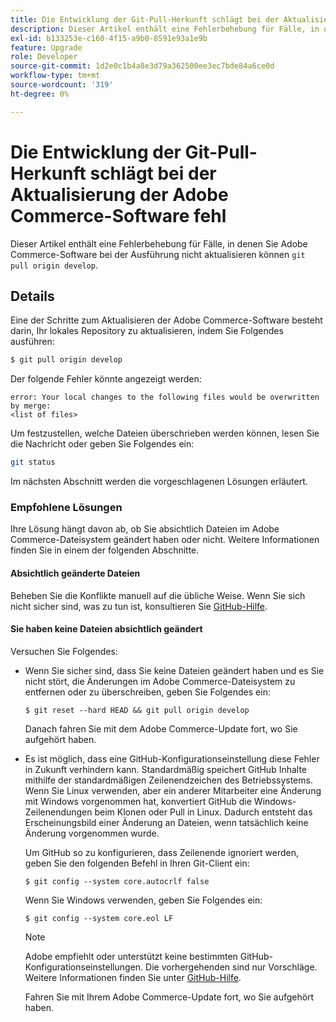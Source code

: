 ```yaml
---
title: Die Entwicklung der Git-Pull-Herkunft schlägt bei der Aktualisierung der Adobe Commerce-Software fehl
description: Dieser Artikel enthält eine Fehlerbehebung für Fälle, in denen Sie die Adobe Commerce-Software nicht aktualisieren können, wenn Sie "Git Pull Origin Development"ausführen.
exl-id: b133253e-c160-4f15-a9b0-8591e93a1e9b
feature: Upgrade
role: Developer
source-git-commit: 1d2e0c1b4a8e3d79a362500ee3ec7bde84a6ce0d
workflow-type: tm+mt
source-wordcount: '319'
ht-degree: 0%

---
```


# Die Entwicklung der Git-Pull-Herkunft schlägt bei der Aktualisierung der Adobe Commerce-Software fehl

Dieser Artikel enthält eine Fehlerbehebung für Fälle, in denen Sie Adobe Commerce-Software bei der Ausführung nicht aktualisieren können `git pull origin develop`.

## Details

Eine der Schritte zum Aktualisieren der Adobe Commerce-Software besteht darin, Ihr lokales Repository zu aktualisieren, indem Sie Folgendes ausführen:

```bash
$ git pull origin develop
```

Der folgende Fehler könnte angezeigt werden:

```terminal
error: Your local changes to the following files would be overwritten by merge:
<list of files>
```

Um festzustellen, welche Dateien überschrieben werden können, lesen Sie die Nachricht oder geben Sie Folgendes ein:

```bash
git status
```

Im nächsten Abschnitt werden die vorgeschlagenen Lösungen erläutert.

### Empfohlene Lösungen

Ihre Lösung hängt davon ab, ob Sie absichtlich Dateien im Adobe Commerce-Dateisystem geändert haben oder nicht. Weitere Informationen finden Sie in einem der folgenden Abschnitte.

#### Absichtlich geänderte Dateien

Beheben Sie die Konflikte manuell auf die übliche Weise. Wenn Sie sich nicht sicher sind, was zu tun ist, konsultieren Sie [GitHub-Hilfe](https://help.github.com/).

#### Sie haben keine Dateien absichtlich geändert

Versuchen Sie Folgendes:

* Wenn Sie sicher sind, dass Sie keine Dateien geändert haben und es Sie nicht stört, die Änderungen im Adobe Commerce-Dateisystem zu entfernen oder zu überschreiben, geben Sie Folgendes ein:

  </p>
    <pre><code class="language-bash">$ git reset --hard HEAD && git pull origin develop</code></pre>

  Danach fahren Sie mit dem Adobe Commerce-Update fort, wo Sie aufgehört haben.

* Es ist möglich, dass eine GitHub-Konfigurationseinstellung diese Fehler in Zukunft verhindern kann. Standardmäßig speichert GitHub Inhalte mithilfe der standardmäßigen Zeilenendzeichen des Betriebssystems. Wenn Sie Linux verwenden, aber ein anderer Mitarbeiter eine Änderung mit Windows vorgenommen hat, konvertiert GitHub die Windows-Zeilenendungen beim Klonen oder Pull in Linux. Dadurch entsteht das Erscheinungsbild einer Änderung an Dateien, wenn tatsächlich keine Änderung vorgenommen wurde.

  Um GitHub so zu konfigurieren, dass Zeilenende ignoriert werden, geben Sie den folgenden Befehl in Ihren Git-Client ein:

  </p>
    <pre><code class="language-bash">$ git config --system core.autocrlf false</code></pre>

  Wenn Sie Windows verwenden, geben Sie Folgendes ein:

  </p>
    <pre><code class="language-bash">$ git config --system core.eol LF</code></pre>

  >[!NOTE]
  >
  >Adobe empfiehlt oder unterstützt keine bestimmten GitHub-Konfigurationseinstellungen. Die vorhergehenden sind nur Vorschläge. Weitere Informationen finden Sie unter [GitHub-Hilfe](https://help.github.com/).

  Fahren Sie mit Ihrem Adobe Commerce-Update fort, wo Sie aufgehört haben.
